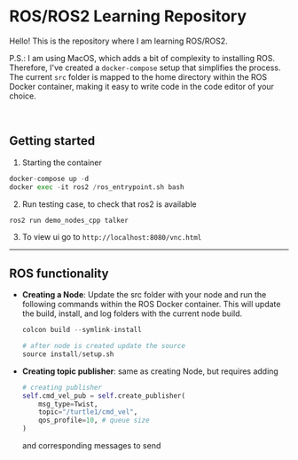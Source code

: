 # ROS/ROS2 Learning Repository

Hello! This is the repository where I am learning ROS/ROS2.

P.S.: I am using MacOS, which adds a bit of complexity to installing ROS. Therefore, I've created a `docker-compose` setup that simplifies the process. The current `src` folder is mapped to the home directory within the ROS Docker container, making it easy to write code in the code editor of your choice.

</br>

## Getting started
1. Starting the container
```python
docker-compose up -d
docker exec -it ros2 /ros_entrypoint.sh bash 
```

2. Run testing case, to check that ros2 is available

```python
ros2 run demo_nodes_cpp talker
```
3. To view ui go to `http://localhost:8080/vnc.html`


------ 
## ROS functionality 

- __Creating a Node__: Update the src folder with your node and run the following commands within the ROS Docker container. This will update the build, install, and log folders with the current node build.

    ```python
    colcon build --symlink-install

    # after node is created update the source
    source install/setup.sh
    ```

- __Creating topic publisher__: same as creating Node, but requires adding
    ```python
    # creating publisher 
    self.cmd_vel_pub = self.create_publisher(
        msg_type=Twist,
        topic="/turtle1/cmd_vel", 
        qos_profile=10, # queue size
    )
    ```
    and corresponding messages to send